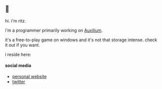 ## 💞

hi. i'm ritz.

i'm a programmer primarily working on [Auxilium](https://github.com/enfier/Auxilium). 

it's a free-to-play game on windows and it's not that storage intense. check it out if you want.

i reside here:

#### social media
 - [personal website](https://enfier.github.io)
 - [twitter](https://twitter.com/_enfier)
